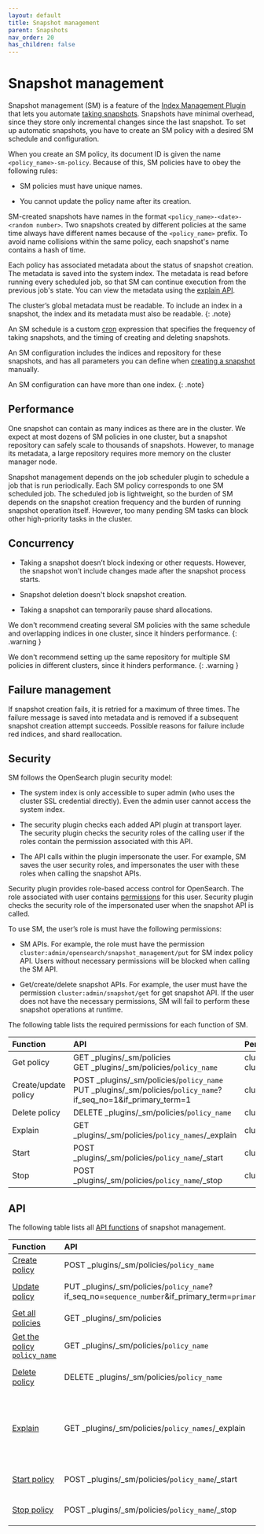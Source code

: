 ```yaml
---
layout: default
title: Snapshot management
parent: Snapshots
nav_order: 20
has_children: false
---
```


# Snapshot management

Snapshot management (SM) is a feature of the [Index Management Plugin]({{site.url}}{{site.baseurl}}/im-plugin) that lets you automate [taking snapshots]({{site.url}}{{site.baseurl}}/opensearch/snapshots/snapshot-restore#take-snapshots). Snapshots have minimal overhead, since they store only incremental changes since the last snapshot. To set up automatic snapshots, you have to create an SM policy with a desired SM schedule and configuration. 

When you create an SM policy, its document ID is given the name `<policy_name>-sm-policy`. Because of this, SM policies have to obey the following rules:

- SM policies must have unique names. 

- You cannot update the policy name after its creation. 

SM-created snapshots have names in the format `<policy_name>-<date>-<random number>`. Two snapshots created by different policies at the same time always have different names because of the `<policy_name>` prefix. To avoid name collisions within the same policy, each snapshot's name contains a hash of time.

Each policy has associated metadata about the status of snapshot creation. The metadata is saved into the system index. The metadata is read before running every scheduled job, so that SM can continue execution from the previous job's state. You can view the metadata using the [explain API]({{site.url}}{{site.baseurl}}/opensearch/snapshots/sm-api#explain).

The cluster’s global metadata must be readable. To include an index in a snapshot, the index and its metadata must also be readable.
{: .note}

An SM schedule is a custom [cron]({{site.url}}{{site.baseurl}}/monitoring-plugins/alerting/cron) expression that specifies the frequency of taking snapshots, and the timing of creating and deleting snapshots. 

An SM configuration includes the indices and repository for these snapshots, and has all parameters you can define when [creating a snapshot]({{site.url}}{{site.baseurl}}/opensearch/snapshot-restore#take-snapshots) manually. 

An SM configuration can have more than one index.
{: .note}

## Performance 

One snapshot can contain as many indices as there are in the cluster. We expect at most dozens of SM policies in one cluster, but a snapshot repository can safely scale to thousands of snapshots. However, to manage its metadata, a large repository requires more memory on the cluster manager node. 

Snapshot management depends on the job scheduler plugin to schedule a job that is run periodically. Each SM policy corresponds to one SM scheduled job. The scheduled job is lightweight, so the burden of SM depends on the snapshot creation frequency and the burden of running snapshot operation itself. However, too many pending SM tasks can block other high-priority tasks in the cluster.

## Concurrency 

- Taking a snapshot doesn’t block indexing or other requests. However, the snapshot won’t include changes made after the snapshot process starts. 

- Snapshot deletion doesn't block snapshot creation.

- Taking a snapshot can temporarily pause shard allocations. 

We don't recommend creating several SM policies with the same schedule and overlapping indices in one cluster, since it hinders performance. 
{: .warning }

We don't recommend setting up the same repository for multiple SM policies in different clusters, since it hinders performance. 
{: .warning }

## Failure management

If snapshot creation fails, it is retried for a maximum of three times. The failure message is saved into metadata and is removed if a subsequent snapshot creation attempt succeeds. Possible reasons for failure include red indices, and shard reallocation.

## Security

SM follows the OpenSearch plugin security model:

- The system index is only accessible to super admin (who uses the cluster SSL credential directly). Even the admin user cannot access the system index.
    
- The security plugin checks each added API plugin at transport layer. The security plugin checks the security roles of the calling user if the roles contain the permission associated with this API.
    
- The API calls within the plugin impersonate the user. For example, SM saves the user security roles, and impersonates the user with these roles when calling the snapshot APIs. 

Security plugin provides role-based access control for OpenSearch. The role associated with user contains [permissions]({{site.url}}{{site.baseurl}}/security-plugin/access-control/permissions) for this user. Security plugin checks the security role of the impersonated user when the snapshot API is called.

To use SM, the user’s role is must have the following permissions:

- SM APIs. For example, the role must have the permission `cluster:admin/opensearch/snapshot_management/put` for SM index policy API. Users without necessary permissions will be blocked when calling the SM API.

- Get/create/delete snapshot APIs. For example, the user must have the permission `cluster:admin/snapshot/get` for get snapshot API. If the user does not have the necessary permissions, SM will fail to perform these snapshot operations at runtime.

The following table lists the required permissions for each function of SM.

Function | API | Permission
:--- | :--- | :---
Get policy | GET _plugins/_sm/policies<br>GET _plugins/_sm/policies/`policy_name` | cluster:admin/opensearch/snapshot_management/policy/get<br>cluster:admin/opensearch/snapshot_management/policy/search 
Create/update policy | POST _plugins/_sm/policies/`policy_name`<br> PUT _plugins/_sm/policies/`policy_name`?if_seq_no=1&if_primary_term=1 | cluster:admin/opensearch/snapshot_management/policy/write
Delete policy | DELETE  _plugins/_sm/policies/`policy_name` | cluster:admin/opensearch/snapshot_management/policy/delete
Explain | GET _plugins/_sm/policies/`policy_names`/_explain | cluster:admin/opensearch/snapshot_management/policy/explain
Start | POST  _plugins/_sm/policies/`policy_name`/_start | cluster:admin/opensearch/snapshot_management/policy/start
Stop| POST  _plugins/_sm/policies/`policy_name`/_stop | cluster:admin/opensearch/snapshot_management/policy/stop


## API

The following table lists all [API functions]({{site.url}}{{site.baseurl}}/opensearch/snapshots/sm-api) of snapshot management.

Function | API | Description
:--- | :--- | :---
[Create policy]({{site.url}}{{site.baseurl}}/opensearch/snapshots/sm-api#create-or-update-a-policy) | POST _plugins/_sm/policies/`policy_name` | Creates an SM policy.
[Update policy]({{site.url}}{{site.baseurl}}/opensearch/snapshots/sm-api#create-or-update-a-policy) | PUT _plugins/_sm/policies/`policy_name`?if_seq_no=`sequence_number`&if_primary_term=`primary_term` | Modifies the `policy_name` policy.
[Get all policies]({{site.url}}{{site.baseurl}}/opensearch/snapshots/sm-api#get-policies) | GET _plugins/_sm/policies | Returns all SM policies.
[Get the policy `policy_name`]({{site.url}}{{site.baseurl}}/opensearch/snapshots/sm-api#get-policies) | GET _plugins/_sm/policies/`policy_name` | Returns the `policy_name` SM policy.
[Delete policy]({{site.url}}{{site.baseurl}}/opensearch/snapshots/sm-api#delete-a-policy) | DELETE  _plugins/_sm/policies/`policy_name` | Deletes the `policy_name` policy.
[Explain]({{site.url}}{{site.baseurl}}/opensearch/snapshots/sm-api#explain) | GET _plugins/_sm/policies/`policy_names`/_explain | Provides the enabled/disabled status and the metadata for all policies specified by `policy_names`.
[Start policy]({{site.url}}{{site.baseurl}}/opensearch/snapshots/sm-api#start-a-policy) | POST  _plugins/_sm/policies/`policy_name`/_start | Starts the `policy_name` policy.
[Stop policy]({{site.url}}{{site.baseurl}}/opensearch/snapshots/sm-api#stop-a-policy)| POST  _plugins/_sm/policies/`policy_name`/_stop | Stops the `policy_name` policy.